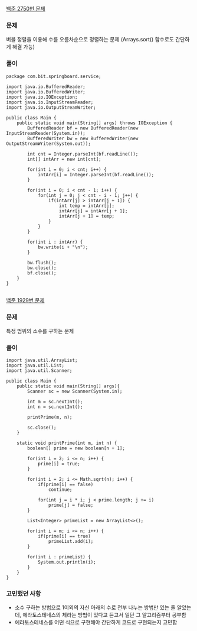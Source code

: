 [백준 2750번 문제](https://www.acmicpc.net/problem/2750)

### 문제
버블 정렬을 이용해 수를 오름차순으로 정렬하는 문제
(Arrays.sort() 함수로도 간단하게 해결 가능)

### 풀이

```
package com.bit.springboard.service;

import java.io.BufferedReader;
import java.io.BufferedWriter;
import java.io.IOException;
import java.io.InputStreamReader;
import java.io.OutputStreamWriter;

public class Main {
    public static void main(String[] args) throws IOException {
        BufferedReader bf = new BufferedReader(new InputStreamReader(System.in));
        BufferedWriter bw = new BufferedWriter(new OutputStreamWriter(System.out));

        int cnt = Integer.parseInt(bf.readLine());
        int[] intArr = new int[cnt];

        for(int i = 0; i < cnt; i++) {
            intArr[i] = Integer.parseInt(bf.readLine());
        }

        for(int i = 0; i < cnt - 1; i++) {
            for(int j = 0; j < cnt - i - 1; j++) {
                if(intArr[j] > intArr[j + 1]) {
                    int temp = intArr[j];
                    intArr[j] = intArr[j + 1];
                    intArr[j + 1] = temp;
                }
            }
        }

        for(int i : intArr) {
            bw.write(i + "\n");
        }

        bw.flush();
        bw.close();
        bf.close();
    }
}


```

[백준 1929번 문제](https://www.acmicpc.net/problem/1929)

### 문제
특정 범위의 소수를 구하는 문제


### 풀이

```
import java.util.ArrayList;
import java.util.List;
import java.util.Scanner;

public class Main {
    public static void main(String[] args){
        Scanner sc = new Scanner(System.in);
        
        int m = sc.nextInt();
        int n = sc.nextInt();
        
        printPrime(m, n);
        
        sc.close();
    }
    
    static void printPrime(int m, int n) {
    	boolean[] prime = new boolean[n + 1];
    	
    	for(int i = 2; i <= n; i++) {
    		prime[i] = true;
    	}
    	
    	for(int i = 2; i <= Math.sqrt(n); i++) {
    		if(prime[i] == false) 
    			continue;
    		
    		for(int j = i * i; j < prime.length; j += i)
    			prime[j] = false;
    	}
    	
    	List<Integer> primeList = new ArrayList<>();
    	
    	for(int i = m; i <= n; i++) {
    		if(prime[i] == true)
    			primeList.add(i);
    	}
    	
    	for(int i : primeList) {
    		System.out.println(i);
    	}
    }
}

```

### 고민했던 사항
- 소수 구하는 방법으로 1이외의 자신 아래의 수로 전부 나누는 방법만 있는 줄 알았는데, 에라토스테네스의 체라는 방법이 있다고 듣고서 일단 그 알고리즘부터 공부함
- 에라토스테네스를 어떤 식으로 구현해야 간단하게 코드로 구현되는지 고민함
